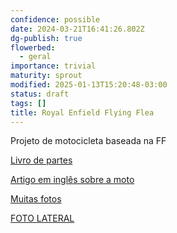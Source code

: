 ```yaml
---
confidence: possible
date: 2024-03-21T16:41:26.802Z
dg-publish: true
flowerbed:
  - geral
importance: trivial
maturity: sprout
modified: 2025-01-13T15:20:48-03:00
status: draft
tags: []
title: Royal Enfield Flying Flea
---
```


Projeto de motocicleta baseada na FF

[Livro de partes](https://www.hitchcocksmotorcycles.com/partsbook/276/1946-125-re-flying-flea)

[Artigo em inglês sobre a moto](https://www.motorcyclenews.com/advice/inspiration/weekend-reads/royal-enfield-flying-flea-ww2-world-war/)

[Muitas fotos](https://royalenfieldflyingflea.weebly.com/)

[FOTO LATERAL](https://motoadventure.com.br/wp-content/uploads/2020/06/royal-enfield-flying-flea-history-05-1589103469.jpg)

